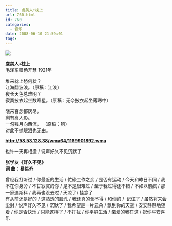 ```yaml
---
title: 虞美人•枕上
url: 760.html
id: 760
categories:
  - 音乐
date: 2008-06-10 21:59:01
tags:
---
```


![](http://photo.guolaijie.com/rooufer/attachments/month_0806/i2008610215830.jpg)  
  
**虞美人•枕上**  
毛泽东赠杨开慧 1921年  
  
堆来枕上愁何状？  
江海翻波浪。（原稿：江浪）  
夜长天色总难明？  
寂寞披衣起坐数寒星。（原稿：无奈披衣起坐薄寒中）  
  
晓来百念都灰尽，  
剩有离人影。  
一勾残月向西流， （原稿：钩）  
对此不抛眼泪也无由。  
  
  
  
**http://58.53.128.38/wma64/1169901892.wma**  
  
也许一天再相逢 / 说声好久不见沉默了  
  
**张学友《好久不见》  
词 曲：易桀齐**  
  
曾经我打听过 / 你最近的生活 / 忙碌工作之余 / 是否有运动 / 今天和昨日不同 / 我不在你身旁 / 不甘寂寞的你 / 是不是很难过 / 至于我过得还不错 / 不如以前疯 / 那一家迪斯科 / 我再也没去过 / 天凉了/ 挂念了  
有从前还是好的 / 这熟透的脸孔 / 我还真的舍不得 / 和你的 /  记住了 / 虽然将来会尘封 / 说声好久不见 / 沉默了 / 我希望是一片云朵 / 飘到你的天空 / 安安静静地望着 / 你是否快乐 / 只能这样了 / 不打扰 / 你平静生活 / 亲爱的我在这 / 祝你平安喜乐